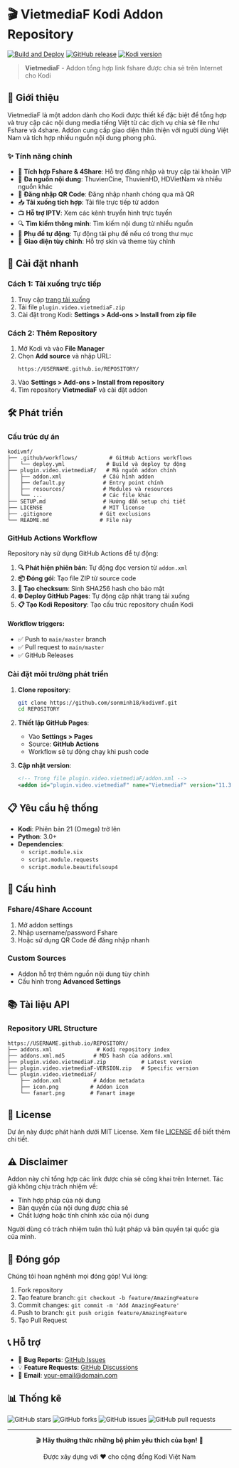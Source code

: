 # 🎬 VietmediaF Kodi Addon Repository

[![Build and Deploy](https://github.com/sonminh18/kodivmf/actions/workflows/deploy.yml/badge.svg)](https://github.com/sonminh18/kodivmf/actions/workflows/deploy.yml)
[![GitHub release](https://img.shields.io/github/release/sonminh18/kodivmf.svg)](https://github.com/sonminh18/kodivmf/releases)
[![Kodi version](https://img.shields.io/badge/kodi-21%2B-blue.svg)](https://kodi.tv/)

> **VietmediaF** - Addon tổng hợp link fshare được chia sẻ trên Internet cho Kodi

## 📖 Giới thiệu

VietmediaF là một addon dành cho Kodi được thiết kế đặc biệt để tổng hợp và truy cập các nội dung media tiếng Việt từ các dịch vụ chia sẻ file như Fshare và 4share. Addon cung cấp giao diện thân thiện với người dùng Việt Nam và tích hợp nhiều nguồn nội dung phong phú.

### ✨ Tính năng chính

- 🔗 **Tích hợp Fshare & 4Share**: Hỗ trợ đăng nhập và truy cập tài khoản VIP
- 🎥 **Đa nguồn nội dung**: ThuvienCine, ThuvienHD, HDVietNam và nhiều nguồn khác
- 📱 **Đăng nhập QR Code**: Đăng nhập nhanh chóng qua mã QR
- 📥 **Tải xuống tích hợp**: Tải file trực tiếp từ addon
- 📺 **Hỗ trợ IPTV**: Xem các kênh truyền hình trực tuyến
- 🔍 **Tìm kiếm thông minh**: Tìm kiếm nội dung từ nhiều nguồn
- 📖 **Phụ đề tự động**: Tự động tải phụ đề nếu có trong thư mục
- 🎨 **Giao diện tùy chỉnh**: Hỗ trợ skin và theme tùy chỉnh

## 🚀 Cài đặt nhanh

### Cách 1: Tải xuống trực tiếp
1. Truy cập [trang tải xuống](https://USERNAME.github.io/REPOSITORY/)
2. Tải file `plugin.video.vietmediaF.zip`
3. Cài đặt trong Kodi: **Settings > Add-ons > Install from zip file**

### Cách 2: Thêm Repository
1. Mở Kodi và vào **File Manager**
2. Chọn **Add source** và nhập URL:
   ```
   https://USERNAME.github.io/REPOSITORY/
   ```
3. Vào **Settings > Add-ons > Install from repository**
4. Tìm repository **VietmediaF** và cài đặt addon

## 🛠️ Phát triển

### Cấu trúc dự án
```
kodivmf/
├── .github/workflows/          # GitHub Actions workflows
│   └── deploy.yml             # Build và deploy tự động
├── plugin.video.vietmediaF/   # Mã nguồn addon chính
│   ├── addon.xml             # Cấu hình addon
│   ├── default.py            # Entry point chính
│   ├── resources/            # Modules và resources
│   └── ...                   # Các file khác
├── SETUP.md                  # Hướng dẫn setup chi tiết
├── LICENSE                   # MIT license
├── .gitignore               # Git exclusions
└── README.md                # File này
```

### GitHub Actions Workflow

Repository này sử dụng GitHub Actions để tự động:

1. **🔍 Phát hiện phiên bản**: Tự động đọc version từ `addon.xml`
2. **📦 Đóng gói**: Tạo file ZIP từ source code
3. **🔐 Tạo checksum**: Sinh SHA256 hash cho bảo mật
4. **🌐 Deploy GitHub Pages**: Tự động cập nhật trang tải xuống
5. **📋 Tạo Kodi Repository**: Tạo cấu trúc repository chuẩn Kodi

#### Workflow triggers:
- ✅ Push to `main/master` branch
- ✅ Pull request to `main/master`
- ✅ GitHub Releases

### Cài đặt môi trường phát triển

1. **Clone repository**:
   ```bash
   git clone https://github.com/sonminh18/kodivmf.git
   cd REPOSITORY
   ```

2. **Thiết lập GitHub Pages**:
   - Vào **Settings > Pages**
   - Source: **GitHub Actions**
   - Workflow sẽ tự động chạy khi push code

3. **Cập nhật version**:
   ```xml
   <!-- Trong file plugin.video.vietmediaF/addon.xml -->
   <addon id="plugin.video.vietmediaF" name="VietmediaF" version="11.37.5">
   ```

## 📋 Yêu cầu hệ thống

- **Kodi**: Phiên bản 21 (Omega) trở lên
- **Python**: 3.0+
- **Dependencies**: 
  - `script.module.six`
  - `script.module.requests`
  - `script.module.beautifulsoup4`

## 🔧 Cấu hình

### Fshare/4Share Account
1. Mở addon settings
2. Nhập username/password Fshare
3. Hoặc sử dụng QR Code để đăng nhập nhanh

### Custom Sources
- Addon hỗ trợ thêm nguồn nội dung tùy chỉnh
- Cấu hình trong **Advanced Settings**

## 📚 Tài liệu API

### Repository URL Structure
```
https://USERNAME.github.io/REPOSITORY/
├── addons.xml              # Kodi repository index
├── addons.xml.md5         # MD5 hash của addons.xml
├── plugin.video.vietmediaF.zip           # Latest version
├── plugin.video.vietmediaF-VERSION.zip   # Specific version
└── plugin.video.vietmediaF/
    ├── addon.xml          # Addon metadata
    ├── icon.png          # Addon icon
    └── fanart.png        # Fanart image
```

## 📄 License

Dự án này được phát hành dưới MIT License. Xem file [LICENSE](LICENSE) để biết thêm chi tiết.

## ⚠️ Disclaimer

Addon này chỉ tổng hợp các link được chia sẻ công khai trên Internet. Tác giả không chịu trách nhiệm về:
- Tính hợp pháp của nội dung
- Bản quyền của nội dung được chia sẻ
- Chất lượng hoặc tính chính xác của nội dung

Người dùng có trách nhiệm tuân thủ luật pháp và bản quyền tại quốc gia của mình.

## 🤝 Đóng góp

Chúng tôi hoan nghênh mọi đóng góp! Vui lòng:

1. Fork repository
2. Tạo feature branch: `git checkout -b feature/AmazingFeature`
3. Commit changes: `git commit -m 'Add AmazingFeature'`
4. Push to branch: `git push origin feature/AmazingFeature`
5. Tạo Pull Request

## 📞 Hỗ trợ

- 🐛 **Bug Reports**: [GitHub Issues](https://github.com/sonminh18/kodivmf/issues)
- 💡 **Feature Requests**: [GitHub Discussions](https://github.com/sonminh18/kodivmf/discussions)
- 📧 **Email**: your-email@domain.com

## 📊 Thống kê

![GitHub stars](https://img.shields.io/github/stars/sonminh18/kodivmf?style=social)
![GitHub forks](https://img.shields.io/github/forks/sonminh18/kodivmf?style=social)
![GitHub issues](https://img.shields.io/github/issues/sonminh18/kodivmf)
![GitHub pull requests](https://img.shields.io/github/issues-pr/sonminh18/kodivmf)

---

<div align="center">
  <p>🎬 <strong>Hãy thưởng thức những bộ phim yêu thích của bạn!</strong> 🍿</p>
  <p>Được xây dựng với ❤️ cho cộng đồng Kodi Việt Nam</p>
</div>